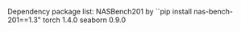 Dependency package list:
NASBench201 by ``pip install nas-bench-201==1.3"
torch 1.4.0
seaborn 0.9.0




